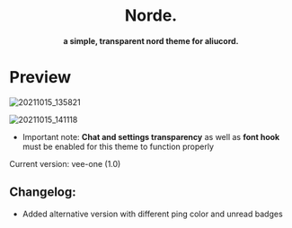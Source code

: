 <h1 align="center">
  Norde.
</h1>

<h4 align="center">a simple, transparent nord theme for aliucord.</h4>

# Preview
![20211015_135821](https://user-images.githubusercontent.com/92243378/137445845-c5af0d30-29d0-4ec8-9dd1-6cab3554f16a.png)

![20211015_141118](https://user-images.githubusercontent.com/92243378/137447872-6e494dbe-00a4-4cb0-b87a-9dbae6efa19a.png)

- Important note: **Chat and settings transparency** as well as **font hook** must be enabled for this theme to function properly

Current version: vee-one (1.0)

## Changelog: 
- Added alternative version with different ping color and unread badges
